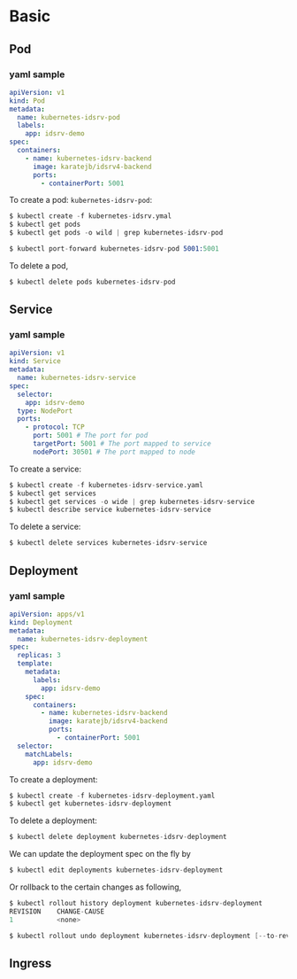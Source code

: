 # Basic

## Pod

### yaml sample

```yaml
apiVersion: v1
kind: Pod
metadata:
  name: kubernetes-idsrv-pod
  labels:
    app: idsrv-demo
spec:
  containers:
    - name: kubernetes-idsrv-backend
      image: karatejb/idsrv4-backend
      ports:
        - containerPort: 5001
```


To create a pod: `kubernetes-idsrv-pod`:

```s
$ kubectl create -f kubernetes-idsrv.ymal
$ kubectl get pods
$ kubectl get pods -o wild | grep kubernetes-idsrv-pod

$ kubectl port-forward kubernetes-idsrv-pod 5001:5001
```

To delete a pod,

```s
$ kubectl delete pods kubernetes-idsrv-pod
```

## Service

### yaml sample

```yaml
apiVersion: v1
kind: Service
metadata:
  name: kubernetes-idsrv-service
spec:
  selector:
    app: idsrv-demo
  type: NodePort
  ports:
    - protocol: TCP
      port: 5001 # The port for pod
      targetPort: 5001 # The port mapped to service
      nodePort: 30501 # The port mapped to node
```

To create a service:

```s
$ kubectl create -f kubernetes-idsrv-service.yaml
$ kubectl get services
$ kubectl get services -o wide | grep kubernetes-idsrv-service
$ kubectl describe service kubernetes-idsrv-service
```


To delete a service:

```s
$ kubectl delete services kubernetes-idsrv-service
```


## Deployment

### yaml sample

```yaml
apiVersion: apps/v1
kind: Deployment
metadata:
  name: kubernetes-idsrv-deployment
spec:
  replicas: 3
  template:
    metadata:
      labels:
        app: idsrv-demo
    spec:
      containers:
        - name: kubernetes-idsrv-backend
          image: karatejb/idsrv4-backend
          ports:
            - containerPort: 5001
  selector:
    matchLabels:
      app: idsrv-demo
```

To create a deployment:

```s
$ kubectl create -f kubernetes-idsrv-deployment.yaml
$ kubectl get kubernetes-idsrv-deployment
```

To delete a deployment:

```s
$ kubectl delete deployment kubernetes-idsrv-deployment
```

We can update the deployment spec on the fly by

```s
$ kubectl edit deployments kubernetes-idsrv-deployment
```

Or rollback to the certain changes as following,

```s
$ kubectl rollout history deployment kubernetes-idsrv-deployment
REVISION    CHANGE-CAUSE
1           <none>

$ kubectl rollout undo deployment kubernetes-idsrv-deployment [--to-revision=2]
```


## Ingress





